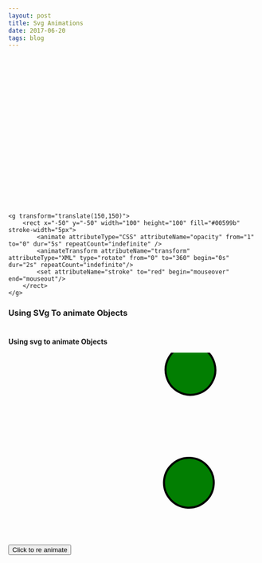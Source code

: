 ```yaml
---
layout: post
title: Svg Animations
date: 2017-06-20 
tags: blog    
---
```


<svg xmlns="http://www.w3.org/2000/svg" width="300" height="300">

	<g transform="translate(150,150)">
		<rect x="-50" y="-50" width="100" height="100" fill="#00599b" stroke-width="5px">
			<animate attributeType="CSS" attributeName="opacity" from="1" to="0" dur="5s" repeatCount="indefinite" />
			<animateTransform attributeName="transform" attributeType="XML" type="rotate" from="0" to="360" begin="0s" dur="2s" repeatCount="indefinite"/>
			<set attributeName="stroke" to="red" begin="mouseover" end="mouseout"/>
		</rect>
	</g>
	
</svg>

### Using SVg To animate Objects 

<!DOCTYPE html>
<html>
<body>
<p>

<strong><sup><h1></h1>Using svg to animate Objects  
</sup></strong>

</p>

<input type="button" value="Click to re animate" onClick="window.location.reload()">

<svg align="right" width="300" height="400"> 

<g id="R1" transform="translate(250 250)"> 
  <circle cx="50" cy="50" r="50" stroke="black" stroke-width="4" fill="blue"">
  <animateTransform attributeName="transform" type="rotate" dur="7s" from="0" to="360" repeatCount="indefinite" />
  <animate attributeName="cx" dur="8s" values="-20; 220; -20" repeatCount="indefinite" />
  <animate attributeName="cy" dur="3s" values="10; 60; 10" repeatCount="indefinite" />
  <animate id="R1" attributeName="fill" from="red" to="blue" dur="8s" fill="Freeze" />
  <animate id="R1" attributeName="fill" from="green" to="purple" dur="3s" fill="freeze" />
  </circle>
</g>

<use xlink:href="#R1" transform="rotate(72 390 150)" />
<use xlink:href="#R1" transform="rotate(144 390 150)" />
<use xlink:href="#R1" transform="rotate(216 390 150)" />
<use xlink:href="#R1" transform="rotate(288 390 150)" />
</svg> 

</body>

</html>


